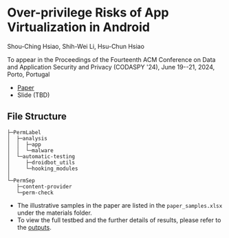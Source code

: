 # Over-privilege Risks of App Virtualization in Android
Shou-Ching Hsiao, Shih-Wei Li, Hsu-Chun Hsiao

To appear in the Proceedings of the Fourteenth ACM Conference on Data and Application Security and Privacy (CODASPY '24), June 19--21, 2024, Porto, Portugal

- [Paper](https://dl.acm.org/doi/abs/10.1145/3626232.3653274)
- Slide (TBD)

## File Structure
```
├─PermLabel
│  ├─analysis
│  │  ├─app
│  │  └─malware
│  └─automatic-testing
│     ├─droidbot_utils
│     └─hooking_modules
│
└─PermSep
   ├─content-provider
   └─perm-check
```

* The illustrative samples in the paper are listed in the ```paper_samples.xlsx``` under the materials folder. 
* To view the full testbed and the further details of results, please refer to the [outputs](PermLabel/analysis/app/outputs).
